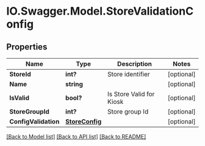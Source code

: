 # IO.Swagger.Model.StoreValidationConfig
## Properties

Name | Type | Description | Notes
------------ | ------------- | ------------- | -------------
**StoreId** | **int?** | Store identifier | [optional] 
**Name** | **string** |  | [optional] 
**IsValid** | **bool?** | Is Store Valid for Kiosk | [optional] 
**StoreGroupId** | **int?** | Store group Id | [optional] 
**ConfigValidation** | [**StoreConfig**](StoreConfig.md) |  | [optional] 

[[Back to Model list]](../README.md#documentation-for-models) [[Back to API list]](../README.md#documentation-for-api-endpoints) [[Back to README]](../README.md)

